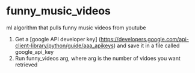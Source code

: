 # funny_music_videos
ml algorithm that pulls funny music videos from youtube

1) Get a [google API developer key] (https://developers.google.com/api-client-library/python/guide/aaa_apikeys) and save it in a file called google_api_key
2) Run funny_videos arg, where arg is the number of vidoes you want retrieved
